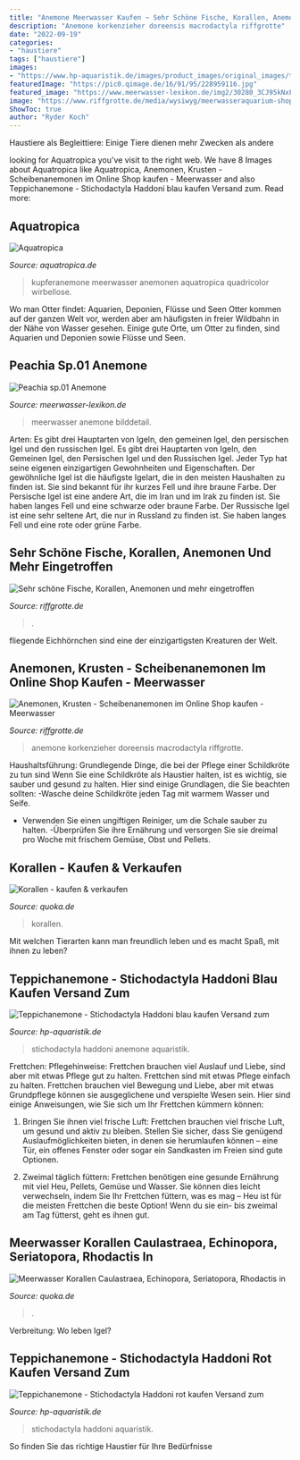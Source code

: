 ```yaml
---
title: "Anemone Meerwasser Kaufen ~ Sehr Schöne Fische, Korallen, Anemonen Und Mehr Eingetroffen"
description: "Anemone korkenzieher doreensis macrodactyla riffgrotte"
date: "2022-09-19"
categories:
- "haustiere"
tags: ["haustiere"]
images:
- "https://www.hp-aquaristik.de/images/product_images/original_images/teppichanemone_stichodactyla_haddoni_blau_1.jpg"
featuredImage: "https://pic0.qimage.de/16/91/95/228959116.jpg"
featured_image: "https://www.meerwasser-lexikon.de/img2/30280_3CJ95kNxFR.jpg"
image: "https://www.riffgrotte.de/media/wysiwyg/meerwasseraquarium-shop-blog/Meerwasser-shop-kaufen-online-anemonen-2016.jpg"
ShowToc: true
author: "Ryder Koch"
---
```



Haustiere als Begleittiere: Einige Tiere dienen mehr Zwecken als andere

	

		
looking for Aquatropica you've visit to the right web. We have 8 Images about Aquatropica like Aquatropica, Anemonen, Krusten - Scheibenanemonen im Online Shop kaufen - Meerwasser and also Teppichanemone - Stichodactyla Haddoni blau kaufen Versand zum. Read more:
		
    
## Aquatropica

<img loading=lazy src="https://aquatropica.de/wp-content/uploads/2015/07/Kupferanemone.jpg" onerror="this.onerror=null;this.src='https://tse1.mm.bing.net/th?id=OIP.W7qlpywo33zKFyIqkfw_ZgHaHa&amp;pid=15.1';" alt="Aquatropica">

_Source: aquatropica.de_

>kupferanemone meerwasser anemonen aquatropica quadricolor wirbellose. 

	

Wo man Otter findet: Aquarien, Deponien, Flüsse und Seen
Otter kommen auf der ganzen Welt vor, werden aber am häufigsten in freier Wildbahn in der Nähe von Wasser gesehen. Einige gute Orte, um Otter zu finden, sind Aquarien und Deponien sowie Flüsse und Seen.

    
## Peachia Sp.01 Anemone

<img loading=lazy src="https://www.meerwasser-lexikon.de/img2/30280_3CJ95kNxFR.jpg" onerror="this.onerror=null;this.src='https://tse2.mm.bing.net/th?id=OIP.0fcvniFugmLXx8JhPseQvgHaEK&amp;pid=15.1';" alt="Peachia sp.01 Anemone">

_Source: meerwasser-lexikon.de_

>meerwasser anemone bilddetail. 

	

Arten: Es gibt drei Hauptarten von Igeln, den gemeinen Igel, den persischen Igel und den russischen Igel.
Es gibt drei Hauptarten von Igeln, den Gemeinen Igel, den Persischen Igel und den Russischen Igel. Jeder Typ hat seine eigenen einzigartigen Gewohnheiten und Eigenschaften. Der gewöhnliche Igel ist die häufigste Igelart, die in den meisten Haushalten zu finden ist. Sie sind bekannt für ihr kurzes Fell und ihre braune Farbe. Der Persische Igel ist eine andere Art, die im Iran und im Irak zu finden ist. Sie haben langes Fell und eine schwarze oder braune Farbe. Der Russische Igel ist eine sehr seltene Art, die nur in Russland zu finden ist. Sie haben langes Fell und eine rote oder grüne Farbe.

    
## Sehr Schöne Fische, Korallen, Anemonen Und Mehr Eingetroffen

<img loading=lazy src="https://www.riffgrotte.de/media/wysiwyg/meerwasseraquarium-shop-blog/Meerwasser-shop-kaufen-online-anemonen-2016.jpg" onerror="this.onerror=null;this.src='https://tse2.mm.bing.net/th?id=OIP.NY84sncxgWHRWoHfZbjIyQHaFj&amp;pid=15.1';" alt="Sehr schöne Fische, Korallen, Anemonen und mehr eingetroffen">

_Source: riffgrotte.de_

>. 

	

fliegende Eichhörnchen sind eine der einzigartigsten Kreaturen der Welt.

    
## Anemonen, Krusten - Scheibenanemonen Im Online Shop Kaufen - Meerwasser

<img loading=lazy src="https://www.riffgrotte.de/media/catalog/product/cache/1/thumbnail/450x450/33799c82ca4ebbeadb673868cea0fce7/d/o/dorensis1.jpg" onerror="this.onerror=null;this.src='https://tse2.mm.bing.net/th?id=OIP.O67edJlkmKWucb9I_BHwPQAAAA&amp;pid=15.1';" alt="Anemonen, Krusten - Scheibenanemonen im Online Shop kaufen - Meerwasser">

_Source: riffgrotte.de_

>anemone korkenzieher doreensis macrodactyla riffgrotte. 

	

Haushaltsführung: Grundlegende Dinge, die bei der Pflege einer Schildkröte zu tun sind
Wenn Sie eine Schildkröte als Haustier halten, ist es wichtig, sie sauber und gesund zu halten. Hier sind einige Grundlagen, die Sie beachten sollten:
-Wasche deine Schildkröte jeden Tag mit warmem Wasser und Seife.
- Verwenden Sie einen ungiftigen Reiniger, um die Schale sauber zu halten.
-Überprüfen Sie ihre Ernährung und versorgen Sie sie dreimal pro Woche mit frischem Gemüse, Obst und Pellets.

    
## Korallen - Kaufen &amp; Verkaufen

<img loading=lazy src="https://pic0.qimage.de/99/50/19/r236195099.jpg" onerror="this.onerror=null;this.src='https://tse3.mm.bing.net/th?id=OIP.JLfLyGhYqfNx83ORpZ5jXQAAAA&amp;pid=15.1';" alt="Korallen - kaufen &amp; verkaufen">

_Source: quoka.de_

>korallen. 

	

Mit welchen Tierarten kann man freundlich leben und es macht Spaß, mit ihnen zu leben?

    
## Teppichanemone - Stichodactyla Haddoni Blau Kaufen Versand Zum

<img loading=lazy src="https://www.hp-aquaristik.de/images/product_images/original_images/teppichanemone_stichodactyla_haddoni_blau_1.jpg" onerror="this.onerror=null;this.src='https://tse3.mm.bing.net/th?id=OIP.Eqrvs1uBbPO1WZe3xEHhfgHaFj&amp;pid=15.1';" alt="Teppichanemone - Stichodactyla Haddoni blau kaufen Versand zum">

_Source: hp-aquaristik.de_

>stichodactyla haddoni anemone aquaristik. 

	

Frettchen: Pflegehinweise: Frettchen brauchen viel Auslauf und Liebe, sind aber mit etwas Pflege gut zu halten.
Frettchen sind mit etwas Pflege einfach zu halten. Frettchen brauchen viel Bewegung und Liebe, aber mit etwas Grundpflege können sie ausgeglichene und verspielte Wesen sein. Hier sind einige Anweisungen, wie Sie sich um Ihr Frettchen kümmern können:
1. Bringen Sie ihnen viel frische Luft: Frettchen brauchen viel frische Luft, um gesund und aktiv zu bleiben. Stellen Sie sicher, dass Sie genügend Auslaufmöglichkeiten bieten, in denen sie herumlaufen können – eine Tür, ein offenes Fenster oder sogar ein Sandkasten im Freien sind gute Optionen.

2. Zweimal täglich füttern: Frettchen benötigen eine gesunde Ernährung mit viel Heu, Pellets, Gemüse und Wasser. Sie können dies leicht verwechseln, indem Sie Ihr Frettchen füttern, was es mag – Heu ist für die meisten Frettchen die beste Option! Wenn du sie ein- bis zweimal am Tag fütterst, geht es ihnen gut.

    
## Meerwasser Korallen Caulastraea, Echinopora, Seriatopora, Rhodactis In

<img loading=lazy src="https://pic0.qimage.de/16/91/95/228959116.jpg" onerror="this.onerror=null;this.src='https://tse4.mm.bing.net/th?id=OIP.qpJlLLCeVGbn5unFNrNSjAHaJ4&amp;pid=15.1';" alt="Meerwasser Korallen Caulastraea, Echinopora, Seriatopora, Rhodactis in">

_Source: quoka.de_

>. 

	

Verbreitung: Wo leben Igel?

    
## Teppichanemone - Stichodactyla Haddoni Rot Kaufen Versand Zum

<img loading=lazy src="https://www.hp-aquaristik.de/images/product_images/popup_images/anemone.jpg" onerror="this.onerror=null;this.src='https://tse1.mm.bing.net/th?id=OIP.t8vjPbsmwk40KRrggMxFHQHaFF&amp;pid=15.1';" alt="Teppichanemone - Stichodactyla Haddoni rot kaufen Versand zum">

_Source: hp-aquaristik.de_

>stichodactyla haddoni aquaristik. 

	

So finden Sie das richtige Haustier für Ihre Bedürfnisse

